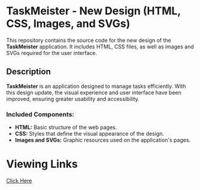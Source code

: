 # TaskMeister - New Design (HTML, CSS, Images, and SVGs)

This repository contains the source code for the new design of the **TaskMeister** application. It includes HTML, CSS files, as well as images and SVGs required for the user interface.

## Description

**TaskMeister** is an application designed to manage tasks efficiently. With this design update, the visual experience and user interface have been improved, ensuring greater usability and accessibility.

### Included Components:
- **HTML:** Basic structure of the web pages.
- **CSS:** Styles that define the visual appearance of the design.
- **Images and SVGs:** Graphic resources used on the application's pages.

# Viewing Links

[Click Here](https://keissiant.github.io/TaskMaister/)


